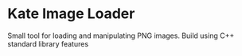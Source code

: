 # Kate Image Loader
Small tool for loading and manipulating PNG images. Build using C++ standard library features

